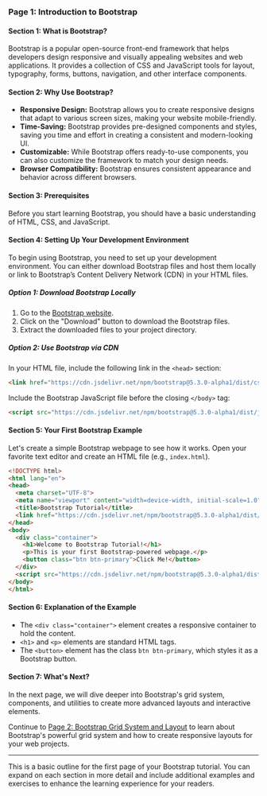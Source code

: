 ### Page 1: Introduction to Bootstrap

#### Section 1: What is Bootstrap?
Bootstrap is a popular open-source front-end framework that helps developers design responsive and visually appealing websites and web applications. It provides a collection of CSS and JavaScript tools for layout, typography, forms, buttons, navigation, and other interface components.

#### Section 2: Why Use Bootstrap?
- **Responsive Design:** Bootstrap allows you to create responsive designs that adapt to various screen sizes, making your website mobile-friendly.
- **Time-Saving:** Bootstrap provides pre-designed components and styles, saving you time and effort in creating a consistent and modern-looking UI.
- **Customizable:** While Bootstrap offers ready-to-use components, you can also customize the framework to match your design needs.
- **Browser Compatibility:** Bootstrap ensures consistent appearance and behavior across different browsers.

#### Section 3: Prerequisites
Before you start learning Bootstrap, you should have a basic understanding of HTML, CSS, and JavaScript.

#### Section 4: Setting Up Your Development Environment
To begin using Bootstrap, you need to set up your development environment. You can either download Bootstrap files and host them locally or link to Bootstrap’s Content Delivery Network (CDN) in your HTML files.

##### Option 1: Download Bootstrap Locally
1. Go to the [Bootstrap website](https://getbootstrap.com/).
2. Click on the "Download" button to download the Bootstrap files.
3. Extract the downloaded files to your project directory.

##### Option 2: Use Bootstrap via CDN
In your HTML file, include the following link in the `<head>` section:

```html
<link href="https://cdn.jsdelivr.net/npm/bootstrap@5.3.0-alpha1/dist/css/bootstrap.min.css" rel="stylesheet">
```

Include the Bootstrap JavaScript file before the closing `</body>` tag:

```html
<script src="https://cdn.jsdelivr.net/npm/bootstrap@5.3.0-alpha1/dist/js/bootstrap.min.js"></script>
```

#### Section 5: Your First Bootstrap Example
Let's create a simple Bootstrap webpage to see how it works. Open your favorite text editor and create an HTML file (e.g., `index.html`).

```html
<!DOCTYPE html>
<html lang="en">
<head>
  <meta charset="UTF-8">
  <meta name="viewport" content="width=device-width, initial-scale=1.0">
  <title>Bootstrap Tutorial</title>
  <link href="https://cdn.jsdelivr.net/npm/bootstrap@5.3.0-alpha1/dist/css/bootstrap.min.css" rel="stylesheet">
</head>
<body>
  <div class="container">
    <h1>Welcome to Bootstrap Tutorial!</h1>
    <p>This is your first Bootstrap-powered webpage.</p>
    <button class="btn btn-primary">Click Me!</button>
  </div>
  <script src="https://cdn.jsdelivr.net/npm/bootstrap@5.3.0-alpha1/dist/js/bootstrap.min.js"></script>
</body>
</html>
```

#### Section 6: Explanation of the Example
- The `<div class="container">` element creates a responsive container to hold the content.
- `<h1>` and `<p>` elements are standard HTML tags.
- The `<button>` element has the class `btn btn-primary`, which styles it as a Bootstrap button.

#### Section 7: What's Next?
In the next page, we will dive deeper into Bootstrap's grid system, components, and utilities to create more advanced layouts and interactive elements.

Continue to [Page 2: Bootstrap Grid System and Layout](#) to learn about Bootstrap's powerful grid system and how to create responsive layouts for your web projects.

---

This is a basic outline for the first page of your Bootstrap tutorial. You can expand on each section in more detail and include additional examples and exercises to enhance the learning experience for your readers.
